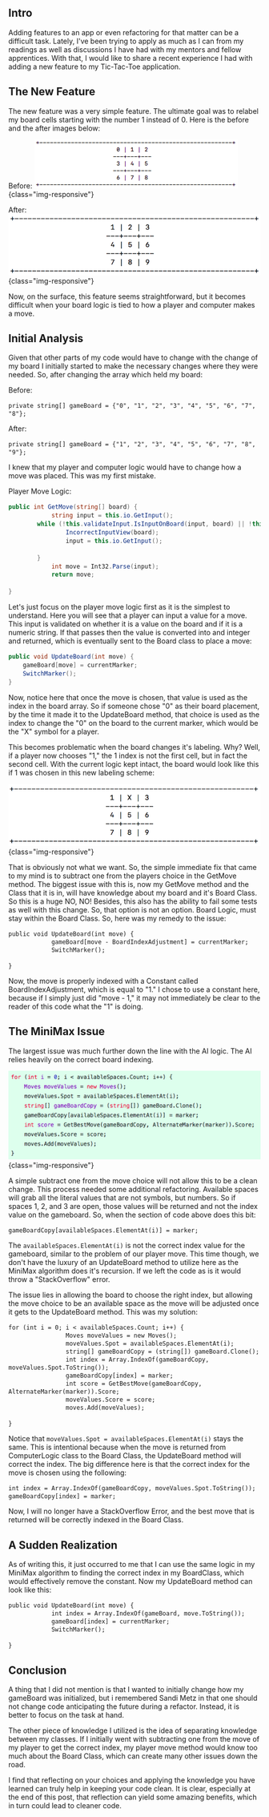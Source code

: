 <h2> Intro </h2>
Adding features to an app or even refactoring for that matter can be a difficult task. Lately, I've been trying to apply as much as I can from my readings as well as discussions I have had with my mentors and fellow apprentices. With that, I would like to share a recent experience I had with adding a new feature to my Tic-Tac-Toe application.

<h2> The New Feature </h2>
The new feature was a very simple feature. The ultimate goal was to relabel my board cells starting with the number 1 instead of 0. Here is the before and the after images below:

Before:
![](/assets/posts/2017-12-27-reflection-on-adding-a-feature-to-tic-tac-toe/board_before.png){class="img-responsive"}

After: 
![](/assets/posts/2017-12-27-reflection-on-adding-a-feature-to-tic-tac-toe/board_after.png){class="img-responsive"}

Now, on the surface, this feature seems straightforward, but it becomes difficult when your board logic is tied to how a player and computer makes a move. 

<h2> Initial Analysis </h2>
Given that other parts of my code would have to change with the change of my board I initially started to make the necessary changes where they were needed. So, after changing the array which held my board:

Before:
```
private string[] gameBoard = {"0", "1", "2", "3", "4", "5", "6", "7", "8"};
```
After:
```
private string[] gameBoard = {"1", "2", "3", "4", "5", "6", "7", "8", "9"};
```

I knew that my player and computer logic would have to change how a move was placed. This was my first mistake.

Player Move Logic:
```c#
public int GetMove(string[] board) {
            string input = this.io.GetInput();
	    while (!this.validateInput.IsInputOnBoard(input, board) || !this.validateInput.IsInputNumericString(input)) {
                IncorrectInputView(board);
                input = this.io.GetInput();
            
	    }
            int move = Int32.Parse(input);
            return move;
        
}
```

Let's just focus on the player move logic first as it is the simplest to understand. Here you will see that a player can input a value for a move. This input is validated on whether it is a value on the board and if it is a numeric string. If that passes then the value is converted into and integer and returned, which is eventually sent to the Board class to place a move:

```c#
public void UpdateBoard(int move) {
    gameBoard[move] = currentMarker;
    SwitchMarker();
}
```

Now, notice here that once the move is chosen, that value is used as the index in the board array. So if someone chose "0" as their board placement, by the time it made it to the UpdateBoard method, that choice is used as the index to change the "0" on the board to the current marker, which would be the "X" symbol for a player.

This becomes problematic when the board changes it's labeling. Why? Well, if a player now chooses "1," the 1 index is not the first cell, but in fact the second cell. With the current logic kept intact, the board would look like this if 1 was chosen in this new labeling scheme:

![](/assets/posts/2017-12-27-reflection-on-adding-a-feature-to-tic-tac-toe/one_chosen.png){class="img-responsive"}

That is obviously not what we want. So, the simple immediate fix that came to my mind is to subtract one from the players choice in the GetMove method. The biggest issue with this is, now my GetMove method and the Class that it is in, will have knowledge about my board and it's Board Class. So this is a huge NO, NO! Besides, this also has the ability to fail some tests as well with this change. So, that option is not an option. Board Logic, must stay within the Board Class. So, here was my remedy to the issue:

```
public void UpdateBoard(int move) {
            gameBoard[move - BoardIndexAdjustment] = currentMarker;
            SwitchMarker();
        
}
``` 

Now, the move is properly indexed with a Constant called BoardIndexAdjustment, which is equal to "1." I chose to use a constant here, because if I simply just did "move - 1," it may not immediately be clear to the reader of this code what the "1" is doing.

<h2> The MiniMax Issue </h2>
The largest issue was much further down the line with the AI logic. The AI relies heavily on the correct board indexing.

![](/assets/posts/2017-12-27-reflection-on-adding-a-feature-to-tic-tac-toe/minmax_before.png){class="img-responsive"}

 A simple subtract one from the move choice will not allow this to be a clean change. This process needed some additional refactoring. Available spaces will grab all the literal values that are not symbols, but numbers. So if spaces 1, 2, and 3 are open, those values will be returned and not the index value on the gameboard. So, when the section of code above does this bit:
```
gameBoardCopy[availableSpaces.ElementAt(i)] = marker;
```
The ```availableSpaces.ElementAt(i)``` is not the correct index value for the gameboard, similar to the problem of our player move. This time though, we don't have the luxury of an UpdateBoard method to utilize here as the MiniMax algorithm does it's recursion. If we left the code as is it would throw a "StackOverflow" error.

The issue lies in allowing the board to choose the right index, but allowing the move choice to be an available space as the move will be adjusted once it gets to the UpdateBoard method. This was my solution:

```
for (int i = 0; i < availableSpaces.Count; i++) {
                Moves moveValues = new Moves();
                moveValues.Spot = availableSpaces.ElementAt(i);
                string[] gameBoardCopy = (string[]) gameBoard.Clone();
                int index = Array.IndexOf(gameBoardCopy, moveValues.Spot.ToString());
                gameBoardCopy[index] = marker;
                int score = GetBestMove(gameBoardCopy, AlternateMarker(marker)).Score;
                moveValues.Score = score;
                moves.Add(moveValues);
            
}
```

Notice that ```moveValues.Spot = availableSpaces.ElementAt(i)``` stays the same. This is intentional because when the move is returned from ComputerLogic class to the Board Class, the UpdateBoard method will correct the index. The big difference here is that the correct index for the move is chosen using the following: 

```
int index = Array.IndexOf(gameBoardCopy, moveValues.Spot.ToString());
gameBoardCopy[index] = marker;
```

Now, I will no longer have a StackOverflow Error, and the best move that is returned will be correctly indexed in the Board Class.

<h2> A Sudden Realization </h2> 
As of writing this, it just occurred to me that I can use the same logic in my MiniMax algorithm to finding the correct index in my BoardClass, which would effectively remove the constant. Now my UpdateBoard method can look like this:

```
public void UpdateBoard(int move) {
            int index = Array.IndexOf(gameBoard, move.ToString());
            gameBoard[index] = currentMarker;
            SwitchMarker();
        
}
```

<h2> Conclusion </h2>
A thing that I did not mention is that I wanted to initially change how my gameBoard was initialized, but i remembered Sandi Metz in that one should not change code anticipating the future during a refactor. Instead, it is better to focus on the task at hand.

The other piece of knowledge I utilized is the idea of separating knowledge between my classes. If I initially went with subtracting one from the move of my player to get the correct index, my player move method would know too much about the Board Class, which can create many other issues down the road. 
 
I find that reflecting on your choices and applying the knowledge you have learned can truly help in keeping your code clean. It is clear, especially at the end of this post, that reflection can yield some amazing benefits, which in turn could lead to cleaner code. 
